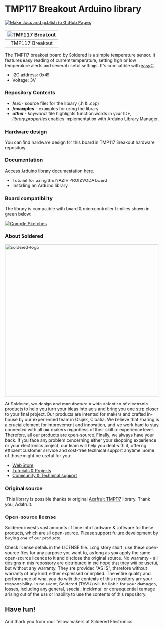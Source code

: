 # TMP117 Breakout Arduino library

[![Make docs and publish to GitHub Pages](https://github.com/SolderedElectronics/Soldered-TMP117-Breakout-Arduino-Library/actions/workflows/make_docs.yml/badge.svg?branch=dev)](https://github.com/SolderedElectronics/Soldered-TMP117-Breakout-Arduino-Library/actions/workflows/make_docs.yml)

| ![TMP117 Breakout](https://upload.wikimedia.org/wikipedia/commons/8/8f/Example_image.svg) |
| :---------------------------------------------------------------------------------------------: |
| [TMP117 Breakout](https://www.solde.red/333175)                                                            |

The TMP117 breakout board by Soldered is a simple temperature sensor. It features easy reading of current temperature, setting high or low temperature alerts and several useful settings. It's compatible with [easyC](https://www.soldered.com/en/easyC).

* I2C address: 0x49
* Voltage: 3V

### Repository Contents
- **/src** - source files for the library (.h & .cpp)
- **/examples** - examples for using the library
- ***other*** - *keywords* file highlights function words in your IDE, *library.properties* enables implementation with Arduino Library Manager.

### Hardware design
You can find hardware design for this board in TMP117 Breakout hardware repository.

### Documentation

Access Arduino library documentation [here](https://SolderedElectronics.github.io/Soldered-TMP117-Breakout-Arduino-Library/).

- Tutorial for using the NAZIV PROIZVODA board
- Installing an Arduino library

### Board compatibility

The library is compatible with board & microcontroller families shown in green below: 

[![Compile Sketches](http://github-actions.40ants.com/SolderedElectronics/Soldered-TMP117-Breakout-Arduino-Library/matrix.svg?branch=dev&only=Compile%20Sketches)](https://github.com/SolderedElectronics/Soldered-TMP117-Breakout-Arduino-Library/actions/workflows/compile_test.yml)


### About Soldered
<img src="https://raw.githubusercontent.com/e-radionicacom/Soldered-TMP117-Breakout-Arduino-Library/dev/extras/Soldered-logo-color.png" alt="soldered-logo" width="500"/>

At Soldered, we design and manufacture a wide selection of electronic products to help you turn your ideas into acts and bring you one step closer to your final project. Our products are intented for makers and crafted in-house by our experienced team in Osijek, Croatia. We believe that sharing is a crucial element for improvement and innovation, and we work hard to stay connected with all our makers regardless of their skill or experience level. Therefore, all our products are open-source. Finally, we always have your back. If you face any problem concerning either your shopping experience or your electronics project, our team will help you deal with it, offering efficient customer service and cost-free technical support anytime. Some of those might be useful for you:

- [Web Store](https://www.soldered.com/shop)
- [Tutorials & Projects](https://soldered.com/learn)
- [Community & Technical support](https://soldered.com/community)


### Original source
​
This library is possible thanks to original [Adafruit TMP117](https://github.com/adafruit/Adafruit_TMP117) library. Thank you, Adafruit. 


### Open-source license
Soldered invests vast amounts of time into hardware & software for these products, which are all open-source. Please support future development by buying one of our products. 

Check license details in the LICENSE file. Long story short, use these open-source files for any purpose you want to, as long as you apply the same open-source licence to it and disclose the original source. No warranty - all designs in this repository are distributed in the hope that they will be useful, but without any warranty. They are provided "AS IS", therefore without warranty of any kind, either expressed or implied. The entire quality and performance of what you do with the contents of this repository are your responsibility. In no event, Soldered (TAVU) will be liable for your damages, losses, including any general, special, incidental or consequential damage arising out of the use or inability to use the contents of this repository. 

## Have fun! 
And thank you from your fellow makers at Soldered Electronics.